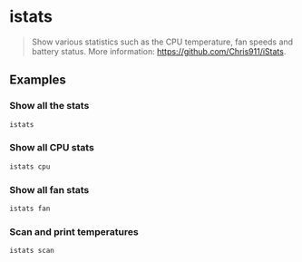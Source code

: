 # istats

> Show various statistics such as the CPU temperature, fan speeds and battery status. More information: <https://github.com/Chris911/iStats>.

## Examples

### Show all the stats

```bash
istats
```

### Show all CPU stats

```bash
istats cpu
```

### Show all fan stats

```bash
istats fan
```

### Scan and print temperatures

```bash
istats scan
```
